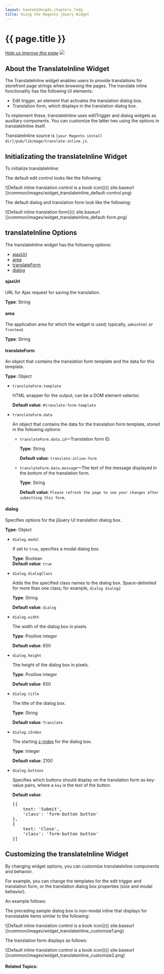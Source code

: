```yaml
---
layout: howtom2devgde_chapters_fedg
title: Using the Magento jQuery Widget
---
```

 
<h1 id="fedg_using-ui-lib">{{ page.title }}</h1>

<p><a href="{{ site.githuburl }}guides/v1.0/m2fedg/javascript/jquery-plugin-translate-inline.md" target="_blank"><em>Help us improve this page</em></a>&nbsp;<img src="{{ site.baseurl }}common/images/newWindow.gif"/></p>

<h2 id="fedg_translate-widget_overview">About the TranslateInline Widget</h2>

The TranslateInline widget enables users to provide translations for storefront page strings when browsing the pages. The translate inline functionality has the following UI elements: 

*	Edit trigger, an element that activates the translation dialog box.
*	Translation form, which displays in the translation dialog box. 

To implement these, translateInline uses editTrigger and dialog widgets as auxiliary components. You can customize the latter two using the options in translateInline itself.  

TranslateInline source is `[your Magento install dir]/pub/lib/mage/translate-inline.js`.

<h2 id="fedg_translate-widget_init">Initializating the translateInline Widget</h2>

To initialize translateInline:

<script src="https://gist.github.com/xcomSteveJohnson/8d3fc4e87110d345dccf.js"></script>

The default edit control looks like the following:

![Default inline translation control is a book icon]({{ site.baseurl }}common/images/widget_translateinline_default-control.png)

The default dialog and translation form look like the following: 

![Default inline translation form]({{ site.baseurl }}common/images/widget_translateinline_default-form.png)

<h2 id="fedg_translate-widget_opt">translateInline Options</h2>

The translateInline widget has the following options:

*	<a href="#fedg_translate-widget_opt_ajaxUrl">ajaxUrl</a>
*	<a href="#fedg_translate-widget_opt_area">area</a>
*	<a href="#fedg_translate-widget_opt_translateForm">translateForm</a>
*	<a href="#fedg_translate-widget_opt_dialog">dialog</a>

<h4 id="fedg_translate-widget_opt_ajaxUrl">ajaxUrl</h4>

URL for Ajax request for saving the translation. 

**Type**: String

<h4 id="fedg_translate-widget_opt_area">area</h4>

The application area for which the widget is used; typically, `adminhtml` or `frontend`. 

**Type**: String

<h4 id="fedg_translate-widget_opt_translateForm">translateForm</h4>

An object that contains the translation form template and the data for this template. 

**Type**: Object

*	`translateForm.template`

	HTML wrapper for the output; can be a DOM element selector. 
	
	**Default value**: `#translate-form-template`
	
*	`translateForm.data` 

	An object that contains the data for the translation form template, stored in the following options: 
	
	*	`translateForm.data.id`&mdash;Translation form ID. 

		**Type**: String 
		
		**Default value**: `translate-inline-form` 

	*	`translateForm.data.message`&mdash;The text of the message displayed in the bottom of the translation form. 
	
		**Type**: String 
		
		**Default value**: `Please refresh the page to see your changes after submitting this form`.
		
<h4 id="fedg_translate-widget_opt_dialog">dialog</h4>

Specifies options for the jQuery UI translation dialog box. 

**Type**: Object

*	`dialog.modal`
	
	If set to `true`, specifies a modal dialog box.
		
	**Type**: Boolean   
	**Default value**: `true`

*	`dialog.dialogClass`
		
	Adds the the specified class names to the dialog box. Space-delimited for more than one class; for example, `dialog dialog2`
		
	**Type**: String 
		
	**Default value**: `dialog` 
 
*	`dialog.width` 

	The width of the dialog box in pixels. 
	
	**Type**: Positive integer 
	
	**Default value**: 650 

*	`dialog.height`
  
	The height of the dialog box in pixels. 

	**Type**: Positive integer 
	
	**Default value**: 650
	
*	`dialog.title`

	The title of the dialog box.

	**Type**:  String 
	
	**Default value**: `Translate`

*	`dialog.zIndex`
  
	The starting <a href="http://en.wikipedia.org/wiki/Z-index" target="_blank">z-index</a> for the dialog box.
	
	**Type**: Integer

	**Default value**: 2100 

*	`dialog.buttons`
  
	Specifies which buttons should display on the translation form as key-value pairs, where a `key` is the text of the button.   
	
	**Default value**:
	
	<pre>[{
		text: 'Submit',
		'class': 'form-button button'
	},
	{
		text: 'Close',
		'class': 'form-button button'
	}]</pre>
	
<h2 id="fedg_widget_translateinline_customize">Customizing the translateInline Widget</h2>

By changing widget options, you can customize translateInline components and behavior. 

For example, you can change the templates for the edit trigger and translation form, or the translation dialog box properties (size and modal behavior). 

An example follows:

<script src="https://gist.github.com/xcomSteveJohnson/4c100b4a78c2a91d9b18.js"></script>

The preceding sample dialog box is non-modal inline that displays for translatable items similar to the following: 

![Default inline translation control is a book icon]({{ site.baseurl }}common/images/widget_translateinline_customize1.png)

The translation form displays as follows:

![Default inline translation control is a book icon]({{ site.baseurl }}common/images/widget_translateinline_customize2.png)





#### Related Topics:

